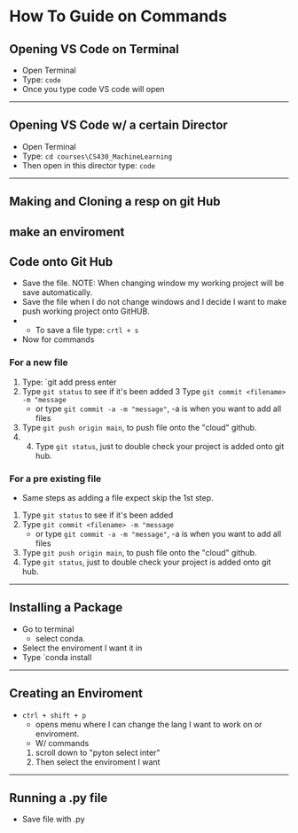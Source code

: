 # How To Guide on Commands 

## Opening VS Code on Terminal 
- Open Terminal 
- Type: `code`
- Once you type code VS code will open 
---
## Opening VS Code w/ a certain Director 
- Open Terminal 
- Type: `cd courses\CS430_MachineLearning`
- Then open in this director type: `code`

---

## Making and Cloning a resp on git Hub 
## make an enviroment 

## Code onto Git Hub 
- Save the file. NOTE: When changing window my working project will be save automatically. 
- Save the file when I do not change windows and I decide I want to make push working project onto GitHUB.
- - To save a file type: `crtl + s`
- Now for commands 
### For a new file
1. Type: `git add <filename> press enter
2. Type `git status` to see if it's been added
3 Type `git commit <filename> -m "message`
     - or type `git commit -a -m "message"`, -a is when you want to add all files 
4. Type `git push origin main`, to push file onto the "cloud" github. 
5. 4. Type `git status`, just to double check your project is added onto git hub. 
### For a pre existing file
- Same steps as adding a file expect skip the 1st step. 
1. Type `git status` to see if it's been added
2. Type `git commit <filename> -m "message`
     - or type `git commit -a -m "message"`, -a is when you want to add all files 
3. Type `git push origin main`, to push file onto the "cloud" github. 
4. Type `git status`, just to double check your project is added onto git hub. 

---
## Installing a Package
- Go to terminal 
    - select conda.
- Select the enviroment I want it in
- Type `conda install <package>

---
## Creating an Enviroment
- `ctrl + shift + p` 
    - opens menu where I can change the lang I want to work on or enviroment.
    - W/ commands 
    1. scroll down to "pyton select inter" 
    2. Then select the enviroment I want 
---

## Running a .py file 
- Save file with .py

